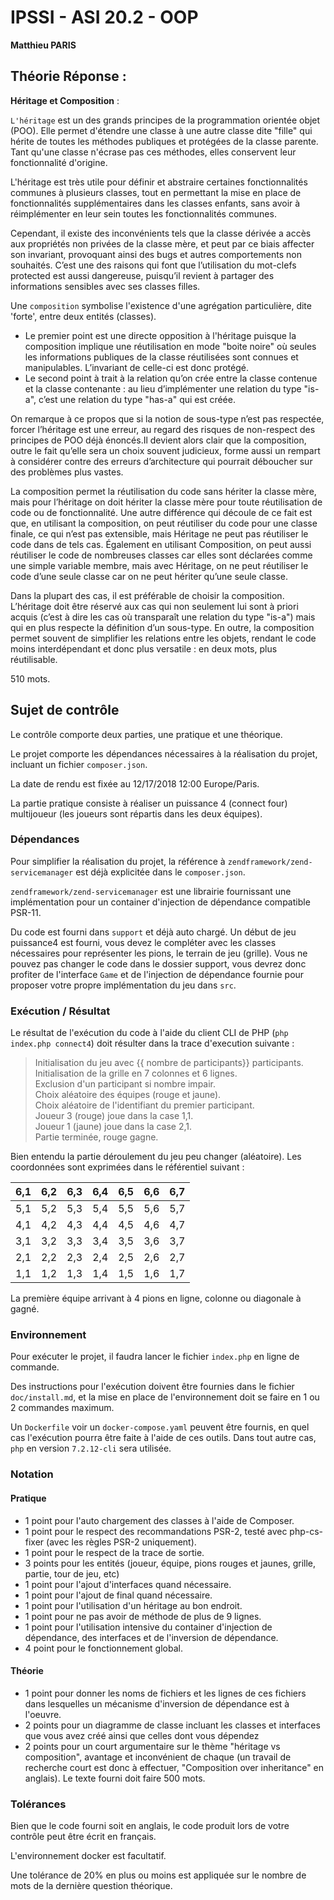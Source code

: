 # IPSSI - ASI 20.2 - OOP

**Matthieu PARIS**

## Théorie Réponse :

**Héritage et Composition** :

`L'héritage` est un des grands principes de la programmation orientée objet (POO). Elle permet d'étendre une classe à une autre classe dite "fille" qui hérite de toutes les méthodes publiques et protégées de la classe parente. Tant qu'une classe n'écrase pas ces méthodes, elles conservent leur fonctionnalité d'origine.

L'héritage est très utile pour définir et abstraire certaines fonctionnalités communes à plusieurs classes, tout en permettant la mise en place de fonctionnalités supplémentaires dans les classes enfants, sans avoir à réimplémenter en leur sein toutes les fonctionnalités communes.

Cependant, il existe des inconvénients tels que la classe dérivée a accès aux propriétés non privées de la classe mère, et peut par ce biais affecter son invariant, provoquant ainsi des bugs et autres comportements non souhaités. C’est une des raisons qui font que l’utilisation du mot-clefs protected est aussi dangereuse, puisqu’il revient à partager des informations sensibles avec ses classes filles.

Une `composition` symbolise l'existence d'une agrégation particulière, dite 'forte', entre deux entités (classes).

- Le premier point est une directe opposition à l'héritage puisque la composition implique une réutilisation en mode "boite noire" où seules les informations publiques de la classe réutilisées sont connues et manipulables. L’invariant de celle-ci est donc protégé.
- Le second point à trait à la relation qu’on crée entre la classe contenue et la classe contenante : au lieu d’implémenter une relation du type "is-a", c’est une relation du type "has-a" qui est créée.

On remarque à ce propos que si la notion de sous-type n’est pas respectée, forcer l’héritage est une erreur, au regard des risques de non-respect des principes de POO déjà énoncés.Il devient alors clair que la composition, outre le fait qu’elle sera un choix souvent judicieux, forme aussi un rempart à considérer contre des erreurs d’architecture qui pourrait déboucher sur des problèmes plus vastes.

La composition permet la réutilisation du code sans hériter la classe mère, mais pour l’héritage on doit hériter la classe mère pour toute réutilisation de code ou de fonctionnalité. Une autre différence qui découle de ce fait est que, en utilisant la composition, on peut réutiliser du code pour une classe finale, ce qui n’est pas extensible, mais Héritage ne peut pas réutiliser le code dans de tels cas. Également en utilisant Composition, on peut aussi réutiliser le code de nombreuses classes car elles sont déclarées comme une simple variable membre, mais avec Héritage, on ne peut réutiliser le code d’une seule classe car on ne peut hériter qu’une seule classe.
                                                                                                                                                                                    
Dans la plupart des cas, il est préférable de choisir la composition. L’héritage doit être réservé aux cas qui non seulement lui sont à priori acquis (c’est à dire les cas où transparaît une relation du type "is-a") mais qui en plus respecte la définition d’un sous-type. En outre, la composition permet souvent de simplifier les relations entre les objets, rendant le code moins interdépendant et donc plus versatile : en deux mots, plus réutilisable. 

510 mots.




## Sujet de contrôle

Le contrôle comporte deux parties, une pratique et une théorique.

Le projet comporte les dépendances nécessaires à la réalisation du projet, incluant un fichier `composer.json`.

La date de rendu est fixée au 12/17/2018 12:00 Europe/Paris.

La partie pratique consiste à réaliser un puissance 4 (connect four) multijoueur (les joueurs sont répartis dans les deux équipes).

### Dépendances

Pour simplifier la réalisation du projet, la référence à `zendframework/zend-servicemanager` est déjà explicitée dans le `composer.json`.

`zendframework/zend-servicemanager` est une librairie fournissant une implémentation pour un container d'injection de dépendance compatible PSR-11.

Du code est fourni dans `support` et déjà auto chargé. Un début de jeu puissance4 est fourni, vous devez le compléter avec les classes nécessaires pour représenter les pions, le terrain de jeu (grille). Vous ne pouvez pas changer le code dans le dossier support, vous devrez donc profiter de l'interface `Game` et de l'injection de dépendance fournie pour proposer votre propre implémentation du jeu dans `src`.

### Exécution / Résultat

Le résultat de l'exécution du code à l'aide du client CLI de PHP (`php index.php connect4`) doit résulter dans la trace d'execution suivante :

> Initialisation du jeu avec {{ nombre de participants}} participants.  
> Initialisation de la grille en 7 colonnes et 6 lignes.  
> Exclusion d'un participant si nombre impair.  
> Choix aléatoire des équipes (rouge et jaune).  
> Choix aléatoire de l'identifiant du premier participant.  
> Joueur 3 (rouge) joue dans la case 1,1.  
> Joueur 1 (jaune) joue dans la case 2,1.  
> Partie terminée, rouge gagne.  
 
Bien entendu la partie déroulement du jeu peu changer (aléatoire). Les coordonnées sont exprimées dans le référentiel suivant :

| 6,1 | 6,2 | 6,3 | 6,4 | 6,5 | 6,6 | 6,7 |
|-----|-----|-----|-----|-----|-----|-----|
| 5,1 | 5,2 | 5,3 | 5,4 | 5,5 | 5,6 | 5,7 |
| 4,1 | 4,2 | 4,3 | 4,4 | 4,5 | 4,6 | 4,7 |
| 3,1 | 3,2 | 3,3 | 3,4 | 3,5 | 3,6 | 3,7 |
| 2,1 | 2,2 | 2,3 | 2,4 | 2,5 | 2,6 | 2,7 |
| 1,1 | 1,2 | 1,3 | 1,4 | 1,5 | 1,6 | 1,7 |

La première équipe arrivant à 4 pions en ligne, colonne ou diagonale à gagné.

### Environnement

Pour exécuter le projet, il faudra lancer le fichier `index.php` en ligne de commande.

Des instructions pour l'exécution doivent être fournies dans le fichier `doc/install.md`, et la mise en place de l'environnement doit se faire en 1 ou 2 commandes maximum.

Un `Dockerfile` voir un `docker-compose.yaml` peuvent être fournis, en quel cas l'exécution pourra être faite à l'aide de ces outils. Dans tout autre cas, `php` en version `7.2.12-cli` sera utilisée.

### Notation

#### Pratique

* 1 point pour l'auto chargement des classes à l'aide de Composer.
* 1 point pour le respect des recommandations PSR-2, testé avec php-cs-fixer (avec les règles PSR-2 uniquement).
* 1 point pour le respect de la trace de sortie.
* 3 points pour les entités (joueur, équipe, pions rouges et jaunes, grille, partie, tour de jeu, etc)
* 1 point pour l'ajout d'interfaces quand nécessaire.
* 1 point pour l'ajout de final quand nécessaire.
* 1 point pour l'utilisation d'un héritage au bon endroit.
* 1 point pour ne pas avoir de méthode de plus de 9 lignes.
* 1 point pour l'utilisation intensive du container d'injection de dépendance, des interfaces et de l'inversion de dépendance.
* 4 point pour le fonctionnement global.

#### Théorie

* 1 point pour donner les noms de fichiers et les lignes de ces fichiers dans lesquelles un mécanisme d'inversion de dépendance est à l'oeuvre.
* 2 points pour un diagramme de classe incluant les classes et interfaces que vous avez créé ainsi que celles dont vous dépendez
* 2 points pour un court argumentaire sur le thème "héritage vs composition", avantage et inconvénient de chaque (un travail de recherche court est donc à effectuer, "Composition over inheritance" en anglais). Le texte fourni doit faire 500 mots.

### Tolérances

Bien que le code fourni soit en anglais, le code produit lors de votre contrôle peut être écrit en français.

L'environnement docker est facultatif.

Une tolérance de 20% en plus ou moins est appliquée sur le nombre de mots de la dernière question théorique.
